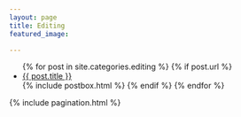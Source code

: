 ```yaml
---
layout: page
title: Editing
featured_image: 

---
```


<div class="post-feed inner-wide">
<ul>
  {% for post in site.categories.editing %}
    {% if post.url %}
        <li><a href="{{ post.url }}">{{ post.title }}</a></li>
  {% include postbox.html %}
  {% endif %}
  {% endfor %}
</ul>
</div>


<!-- Pagination-->
{% include pagination.html %}
